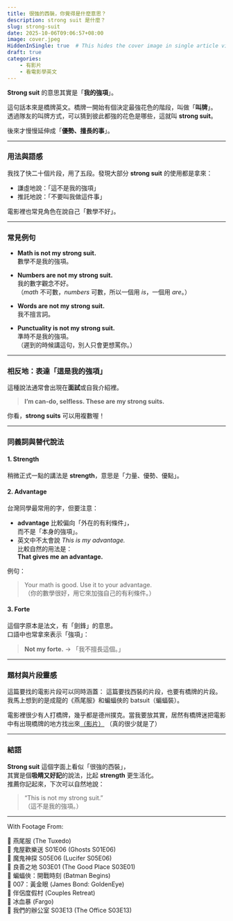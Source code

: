 ```yaml
---
title: 很強的西裝，你覺得是什麼意思？
description: strong suit 是什麼？
slug: strong-suit
date: 2025-10-06T09:06:57+08:00
image: cover.jpeg
HiddenInSingle: true  # This hides the cover image in single article view
draft: true
categories:
    - 有影片
    - 看電影學英文
---
```


**Strong suit** 的意思其實是「**我的強項**」。

這句話本來是橋牌英文。橋牌一開始有個決定最強花色的階段，叫做「**叫牌**」。  
透過隊友的叫牌方式，可以猜到彼此都強的花色是哪些，這就叫 **strong suit**。

後來才慢慢延伸成「**優勢、擅長的事**」。

---

### 用法與語感

我找了快二十個片段，用了五段。發現大部分 **strong suit** 的使用都是拿來：

- 謙虛地說：「這不是我的強項」  
- 推託地說：「不要叫我做這件事」

電影裡也常見角色在說自己「數學不好」。

---

### 常見例句

- **Math is not my strong suit.**  
  數學不是我的強項。

- **Numbers are not my strong suit.**  
  我的數字觀念不好。  
  （*math* 不可數，*numbers* 可數，所以一個用 *is*，一個用 *are*。）

- **Words are not my strong suit.**  
  我不擅言詞。

- **Punctuality is not my strong suit.**  
  準時不是我的強項。  
  （遲到的時候講這句，別人只會更想罵你。）

---

### 相反地：表達「這是我的強項」

這種說法通常會出現在**面試**或自我介紹裡。

> **I’m can-do, selfless. These are my strong suits.**

你看，**strong suits** 可以用複數喔！

---

### 同義詞與替代說法

#### 1. **Strength**
稍微正式一點的講法是 **strength**，意思是「力量、優勢、優點」。

#### 2. **Advantage**
台灣同學最常用的字，但要注意：
- **advantage** 比較偏向「外在的有利條件」，  
  而不是「本身的強項」。
- 英文中不太會說 *This is my advantage.*  
  比較自然的用法是：  
  **That gives me an advantage.**

例句：
> Your math is good. Use it to your advantage.  
> （你的數學很好，用它來加強自己的有利條件。）

#### 3. **Forte**
這個字原本是法文，有「劍鋒」的意思。  
口語中也常拿來表示「強項」：

> **Not my forte.** → 「我不擅長這個。」


---

### 題材與片段靈感

這篇要找的電影片段可以同時涵蓋：
這篇要找西裝的片段，也要有橋牌的片段。我馬上想到的是成龍的《燕尾服》和蝙蝠俠的 batsuit（蝙蝠裝）。

電影裡很少有人打橋牌，幾乎都是德州撲克。當我要放其實，居然有橋牌迷把電影中有出現橋牌的地方找出來[（影片）](https://www.youtube.com/playlist?list=PLm1qkNm3bQQ_RMXRM2yBiZaNNDEiG4nx4) （真的很少就是了）

---

### 結語

**Strong suit** 這個字面上看似「很強的西裝」，  
其實是個**吸睛又好記**的說法，比起 **strength** 更生活化。  
推薦你記起來，下次可以自然地說：

> “This is not my strong suit.”  
> （這不是我的強項。）

---

With Footage From:

🎥 燕尾服 (The Tuxedo)  
🎥 鬼屋歡樂送 S01E06 (Ghosts S01E06)  
🎥 魔鬼神探 S05E06 (Lucifer S05E06)  
🎥 良善之地 S03E01 (The Good Place S03E01)  
🎥 蝙蝠俠：開戰時刻 (Batman Begins)  
🎥 007：黃金眼 (James Bond: GoldenEye)  
🎥 伴侶度假村 (Couples Retreat)  
🎥 冰血暴 (Fargo)  
🎥 我們的辦公室 S03E13 (The Office S03E13)